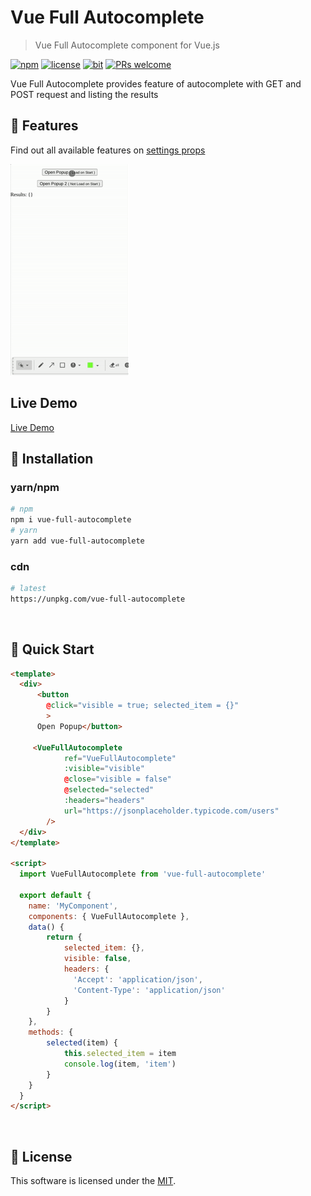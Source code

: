 # Vue Full Autocomplete

> Vue Full Autocomplete component for Vue.js

[![npm](https://img.shields.io/badge/npm-1.0.0-blue)](https://www.npmjs.com/package/vue-full-autocomplete)
[![license](https://img.shields.io/badge/license-MIT-green)](https://github.com/codeeshop-oc/vue-full-autocomplete/blob/main/LICENSE)
[![bit](https://img.shields.io/badge/components-1-yellowgreen)](https://github.com/codeeshop-oc/vue-full-autocomplete/blob/main/src/VueFullAutocomplete.vue)
[![PRs welcome](https://img.shields.io/badge/PRs-welcome-ff69b4.svg)](https://github.com/codeeshop-oc/vue-full-autocomplete/issues?&q=is%3Aissue+is%3Aopen)

Vue Full Autocomplete provides feature of autocomplete with GET and POST request and listing the results

## 🎨 Features

Find out all available features on [settings props](https://github.com/codeeshop-oc/vue-full-autocomplete/blob/main/docs/API.md#props)

![til](https://raw.githubusercontent.com/codeeshop-oc/codeeshop-oc.github.io/master/vue-full-autocomplete/demo.gif)

## Live Demo

[Live Demo](https://codeeshop-oc.github.io/vue-full-autocomplete/)

## 🚚 Installation

### yarn/npm

```bash
# npm
npm i vue-full-autocomplete
# yarn
yarn add vue-full-autocomplete
```

### cdn

```bash
# latest
https://unpkg.com/vue-full-autocomplete
```

<br/>

## 🚀 Quick Start

```html
<template>
  <div>
      <button
        @click="visible = true; selected_item = {}"
      	>
      Open Popup</button>

     <VueFullAutocomplete
		    ref="VueFullAutocomplete"
		    :visible="visible"
		    @close="visible = false"
		    @selected="selected"
		    :headers="headers"
		    url="https://jsonplaceholder.typicode.com/users"
	    />
  </div>
</template>

<script>
  import VueFullAutocomplete from 'vue-full-autocomplete'

  export default {
    name: 'MyComponent',
    components: { VueFullAutocomplete },
    data() {
	    return {
	    	selected_item: {},
	        visible: false,
	        headers: {
	          'Accept': 'application/json',
	          'Content-Type': 'application/json'
	        }
	    }
	},
	methods: {
	    selected(item) {
	        this.selected_item = item
	        console.log(item, 'item')
	    }
    }
  }
</script>
```

<br/>

## 🔖 License

This software is licensed under the [MIT](https://github.com/codeeshop-oc/vue-full-autocomplete/blob/main/LICENSE).